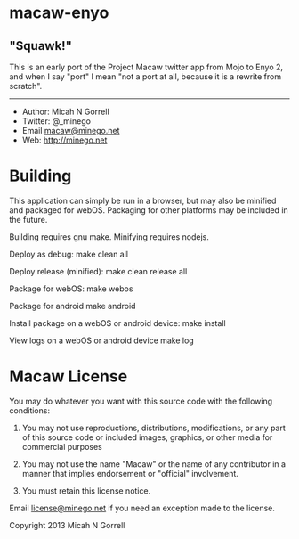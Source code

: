 macaw-enyo
================================================================================

"Squawk!"
--------------------------------------------------------------------------------


This is an early port of the Project Macaw twitter app from Mojo to Enyo 2, and
when I say "port" I mean "not a port at all, because it is a rewrite from
scratch".


--------------------------------------------------------------------------------


* Author: 	Micah N Gorrell
* Twitter:	@_minego
* Email		macaw@minego.net
* Web:		http://minego.net


Building
================================================================================

This application can simply be run in a browser, but may also be minified and
packaged for webOS. Packaging for other platforms may be included in the future.

Building requires gnu make. Minifying requires nodejs.

Deploy as debug:
	make clean all

Deploy release (minified):
	make clean release all

Package for webOS:
	make webos

Package for android
	make android

Install package on a webOS or android device:
	make install

View logs on a webOS or android device
	make log


Macaw License
================================================================================

You may do whatever you want with this source code with the following conditions:
 1.	You may not use reproductions, distributions, modifications, or any part of
	this source code or included images, graphics, or other media for commercial
	purposes

 2.	You may not use the name "Macaw" or the name of any contributor in a manner
	that implies endorsement or "official" involvement.

 3.	You must retain this license notice.

Email license@minego.net if you need an exception made to the license.

Copyright 2013 Micah N Gorrell


